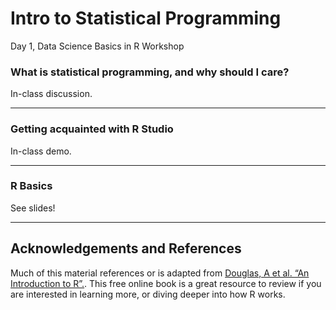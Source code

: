 Intro to Statistical Programming
================
Day 1, Data Science Basics in R Workshop

### What is statistical programming, and why should I care?

In-class discussion.

------------------------------------------------------------------------

### Getting acquainted with R Studio

In-class demo.

------------------------------------------------------------------------

### R Basics

See slides!

------------------------------------------------------------------------

## Acknowledgements and References

Much of this material references or is adapted from [Douglas, A et
al. “An Introduction to R”.](https://intro2r.com/). This free online
book is a great resource to review if you are interested in learning
more, or diving deeper into how R works.

